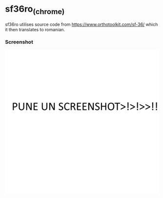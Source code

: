 # sf36ro<sub>(chrome)</sub>
sf36ro utilises source code from https://www.orthotoolkit.com/sf-36/ which it then translates to romanian.

### Screenshot
![/img/screenshot.png not loaded correctly](/img/screenshot.png)

<!-- <div style="position:fixed; z-index:1000; top:0px; width:100%; text-align:center; font-size:larger; letter-spacing:-2px; font-family:monospace; background:linear-gradient(180deg, #5f8dd3, transparent);">Traducere produsă și implementată de DANIEL BARBU (West Network) pentru Diaverum România, 2020</div> -->
